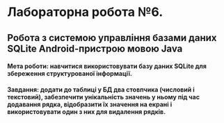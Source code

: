# Лабораторна робота №6.

## Робота з системою управління базами даних SQLite Android-пристрою мовою Java

#### Мета роботи: навчитися використовувати базу даних SQLite для збереження структурованої інформації.

#### Завдання: додати до таблиці у БД два стовпчика (числовий і текстовий), забезпечити унікальність значень у ньому під час додавання рядка, відобразити їх значення на екрані і використовувати один з них для видалення рядків.